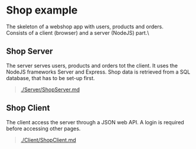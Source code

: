 # Shop example

The skeleton of a webshop app with users, products and orders.\
Consists of a client (browser) and a server (NodeJS) part.\

## Shop Server

The server serves users, products and orders tot the client.
It uses the NodeJS frameworks Server and Express.
Shop data is retrieved from a SQL database, that has to be set-up first.

>[./Server/ShopServer.md](./Server/ShopServer.md)

## Shop Client

The client access the server through a JSON web API.
A login is required before accessing other pages.

>[./Client/ShopClient.md](./Client/ShopClient.md)
